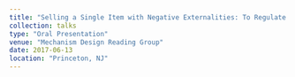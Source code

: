 ```yaml
---
title: "Selling a Single Item with Negative Externalities: To Regulate Production or Payments?"
collection: talks
type: "Oral Presentation"
venue: "Mechanism Design Reading Group"
date: 2017-06-13
location: "Princeton, NJ"
---
```

